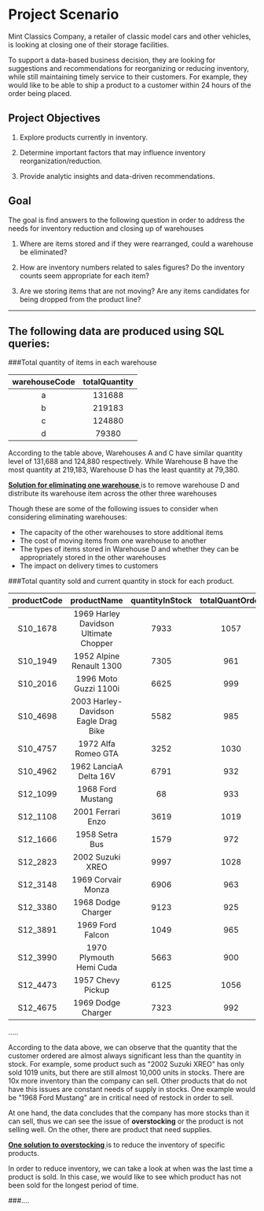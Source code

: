 # Project Scenario 

Mint Classics Company, a retailer of classic model cars and other vehicles, is looking at closing one of their storage facilities. 

To support a data-based business decision, they are looking for suggestions and recommendations for reorganizing or reducing inventory, while still maintaining timely service to their customers. For example, they would like to be able to ship a product to a customer within 24 hours of the order being placed.

## Project Objectives

1. Explore products currently in inventory.

2. Determine important factors that may influence inventory reorganization/reduction.

3. Provide analytic insights and data-driven recommendations.

## Goal

The goal is find answers to the following question in order to address the needs for inventory reduction and closing up of warehouses

1) Where are items stored and if they were rearranged, could a warehouse be eliminated?

2) How are inventory numbers related to sales figures? Do the inventory counts seem appropriate for each item?

3) Are we storing items that are not moving? Are any items candidates for being dropped from the product line?

-------------------------------------------------------------

## The following data are produced using SQL queries:

###Total quantity of items in each warehouse

|  warehouseCode  |	totalQuantity |
|  :---------:    |  :--------:|
|  a		          |	131688 |
|  b		          |	219183 |
|  c		          |	124880 |
|  d		          |	79380  |

According to the table above, Warehouses A and C have similar quantity level of 131,688 and 124,880 respectively. 
While Warehouse B have the most quantity at 219,183, Warehouse D has the least quantity at 79,380.

**<ins> Solution for eliminating one warehouse </ins>** is to remove warehouse D and distribute its warehouse item across the other three warehouses

Though these are some of the following issues to consider when considering eliminating warehouses:
- The capacity of the other warehouses to store additional items
- The cost of moving items from one warehouse to another
-  The types of items stored in Warehouse D and whether they can be appropriately stored in the other warehouses
- The impact on delivery times to customers

###Total quantity sold and current quantity in stock for each product.

|productCode	|	productName				          |	quantityInStock	|	totalQuantOrder|
| :-------------: |:-------------:| :-----: | :--------: 
|S10_1678    |	1969 Harley Davidson Ultimate Chopper	|	7933		|	1057 |
|S10_1949	  |	1952 Alpine Renault 1300		          |	7305		|	961    |
|S10_2016	  |	1996 Moto Guzzi 1100i			            |	6625		|	999|
|S10_4698	  |	2003 Harley-Davidson Eagle Drag Bike	|	5582		|	985|
|S10_4757	  |	1972 Alfa Romeo GTA			              |	3252		|	1030|
|S10_4962	  |	1962 LanciaA Delta 16V			          |	6791		|	932|
|S12_1099	  |	1968 Ford Mustang			                |	68		  |	933|
|S12_1108	  |	2001 Ferrari Enzo			                |	3619		|	1019|
|S12_1666	  |	1958 Setra Bus				                |	1579		|	972|
|S12_2823	  |	2002 Suzuki XREO			                |	9997		|	1028|
|S12_3148	  |	1969 Corvair Monza			              |	6906		|	963|
|S12_3380	  |	1968 Dodge Charger			              |	9123		|	925|
|S12_3891	  |	1969 Ford Falcon			                |	1049		|	965|
|S12_3990	  |	1970 Plymouth Hemi Cuda			          |	5663		|	900|
|S12_4473	  |	1957 Chevy Pickup			                |	6125		|	1056|
|S12_4675	  |	1969 Dodge Charger			              |	7323		|	992|
..... 

According to the data above, we can observe that the quantity that the customer ordered are almost always significant less than the quantity in stock.
For example, some product such as "2002 Suzuki XREO" has only sold 1019 units, but there are still almost 10,000 units in stocks. There are 10x more inventory than the company can sell.
Other products that do not have this issues are constant needs of supply in stocks. One example would be "1968 Ford Mustang" are in critical need of restock in order to sell.

At one hand, the data concludes that the company has more stocks than it can sell, thus we can see the issue of **overstocking** or the product is not selling well. On the other, there are product that need supplies.

**<ins> One solution to overstocking </ins>** is to reduce the inventory of specific products. 

In order to reduce inventory, we can take a look at when was the last time a product is sold. In this case, we would like to see which product has not been sold for the longest period of time. 

###....
